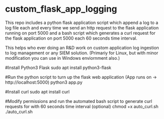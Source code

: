 # custom_flask_app_logging

This repo includes a python flask application script which append a log to a log file each and every time we send an http request to the flask application running on port 5000 and a bash script which generates a curl request for the flask application on port 5000 each 60 seconds time interval.

This helps who ever doing an R&D work on custom application log ingestion to log management or any SIEM solution. (Primariy for Linux, but with minor modification you can use in Windows enviornment also.)

#Install Python3 Flask
  sudo apt install python3-flask

#Run the python script to turn up the flask web application (App runs on -> http://localhost:5000)
  python3 app.py

#Install curl
  sudo apt install curl

#Modify permissions and run the automated bash script to generate curl requests for with 60 seconds time interval (optional)
  chmod +x auto_curl.sh
  ./auto_curl.sh
